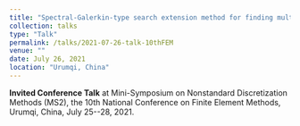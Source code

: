 ```yaml
---
title: "Spectral-Galerkin-type search extension method for finding multiple solutions of semilinear PDEs"
collection: talks
type: "Talk"
permalink: /talks/2021-07-26-talk-10thFEM
venue: ""
date: July 26, 2021
location: "Urumqi, China"
---
```


**Invited Conference Talk** 
at Mini-Symposium on Nonstandard Discretization Methods (MS2), the 10th National Conference on Finite Element Methods, Urumqi, China, July 25--28, 2021.


<!-- location: "San Francisco, California" -->
<!-- This is a description of your talk, which is a markdown files that can be all markdown-ified like any other post. Yay markdown! -->

